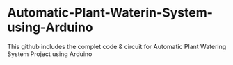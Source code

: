 # Automatic-Plant-Waterin-System-using-Arduino
This github includes the complet code &amp; circuit for Automatic Plant Watering System Project using Arduino
